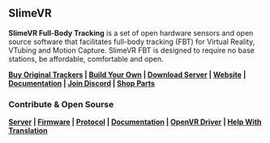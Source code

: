 ## SlimeVR

**SlimeVR Full-Body Tracking** is a set of open hardware sensors and open source software that facilitates full-body tracking (FBT) for Virtual Reality, VTubing and Motion Capture. SlimeVR FBT is designed to require no base stations, be affordable, comfortable and open.

**[Buy Original Trackers](https://slimevr.dev/buy) | [Build Your Own](https://docs.slimevr.dev/diy/index.html) | [Download Server](https://slimevr.dev/download)  | [Website](https://slimevr.dev) | [Documentation](https://docs.slimevr.dev) | [Join Discord](https://slimevr.dev/discord) | [Shop Parts](https://shop.slimevr.dev)**

### Contribute & Open Sourse

**[Server](https://github.com/SlimeVR/SlimeVR-Server) | [Firmware](https://github.com/SlimeVR/SlimeVR-Tracker-ESP) | [Protocol](https://github.com/SlimeVR/SolarXR-Protocol) | [Documentation](https://github.com/SlimeVR/SlimeVR-Docs-Site) | [OpenVR Driver](https://github.com/SlimeVR/SlimeVR-OpenVR-Driver) | [Help With Translation](https://i18n.slimevr.dev/)**
